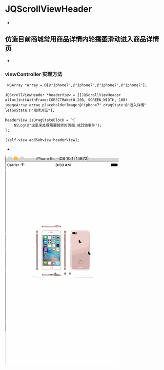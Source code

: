 # JQScrollViewHeader
-
## 仿造目前商城常用商品详情内轮播图滑动进入商品详情页 
 +
 ### viewController 实现方法  
 
     NSArray *array = @[@"iphone7",@"iphone7",@"iphone7",@"iphone7"];
    
    JQScrollViewHeader *headerView = [[JQScrollViewHeader alloc]initWithFrame:CGRECTMake(0,200, SCREEN_WIDTH, 180) imageArray:array placeholderImage:@"iphone7" dragState:@"进入详情" letGoState:@"继续浏览"];
    
    headerView.isDragStateBlock = ^{
        NSLog(@"这里来处理需要跳转的页面,或其他事件");
    };
    
    [self.view addSubview:headerView];
 
 -
![image](https://raw.githubusercontent.com/seanBoler/JQScrollViewHeader/master/JQScrollViewHeader/gifscrollView.gif)
